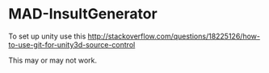 MAD-InsultGenerator
===================

To set up unity use this http://stackoverflow.com/questions/18225126/how-to-use-git-for-unity3d-source-control

This may or may not work.
